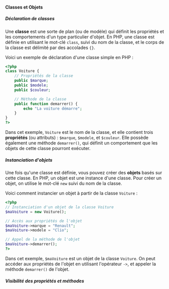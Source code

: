 #### Classes et Objets

##### Déclaration de classes

Une **classe** est une sorte de plan (ou de modèle) qui définit les propriétés et les comportements d'un type particulier d'objet. En PHP, une classe est définie en utilisant le mot-clé `class`, suivi du nom de la classe, et le corps de la classe est délimité par des accolades `{}`.

Voici un exemple de déclaration d'une classe simple en PHP :

```php
<?php
class Voiture {
    // Propriétés de la classe
    public $marque;
    public $modele;
    public $couleur;

    // Méthode de la classe
    public function demarrer() {
        echo "La voiture démarre";
    }
}
?>
```

Dans cet exemple, `Voiture` est le nom de la classe, et elle contient trois **propriétés** (ou attributs) : `$marque`, `$modele`, et `$couleur`. Elle possède également une méthode `demarrer()`, qui définit un comportement que les objets de cette classe pourront exécuter.

##### Instanciation d'objets

Une fois qu'une classe est définie, vous pouvez créer des **objets** basés sur cette classe. En PHP, un objet est une instance d'une classe. Pour créer un objet, on utilise le mot-clé `new` suivi du nom de la classe.

Voici comment instancier un objet à partir de la classe `Voiture` :
    
```php
<?php
// Instanciation d'un objet de la classe Voiture
$maVoiture = new Voiture();

// Accès aux propriétés de l'objet
$maVoiture->marque = "Renault";
$maVoiture->modele = "Clio";

// Appel de la méthode de l'objet
$maVoiture->demarrer();
?>
```

Dans cet exemple, `$maVoiture` est un objet de la classe `Voiture`. On peut accéder aux propriétés de l'objet en utilisant l'opérateur `->`, et appeler la méthode `demarrer()` de l'objet.

##### Visibilité des propriétés et méthodes